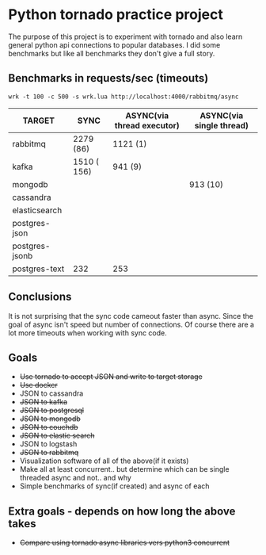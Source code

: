 # Python tornado practice project

The purpose of this project is to experiment with tornado
and also learn general python api connections to popular databases.
I did some benchmarks but like all benchmarks they don't give a full story.

## Benchmarks in requests/sec (timeouts)

`wrk -t 100 -c 500 -s wrk.lua http://localhost:4000/rabbitmq/async`

| TARGET | SYNC  | ASYNC(via thread executor)  | ASYNC(via single thread)
|---|---|---|---|
| rabbitmq  | 2279 (86)  | 1121 (1) | |
| kafka  | 1510 ( 156)  | 941 (9) | |
| mongodb  |   |   |913 (10) |
| cassandra  |   |   | |
| elasticsearch  |   |   | |
| postgres-json | | | |
| postgres-jsonb | | | |
| postgres-text | 232 | 253 | | 

## Conclusions
It is not surprising that the sync code cameout faster than async. 
Since the goal of async isn't speed but number of connections. 
Of course there are a lot more timeouts when working with sync code.

## Goals
* ~~Use tornado to accept JSON and write to target storage~~
* ~~Use docker~~
* JSON to cassandra
* ~~JSON to kafka~~
* ~~JSON to postgresql~~
* ~~JSON to mongodb~~
* ~~JSON to couchdb~~
* ~~JSON to elastic search~~
* JSON to logstash
* ~~JSON to rabbitmq~~
* Visualization software of all of the above(if it exists)
* Make all at least concurrent.. but determine which can be single threaded async and not.. and why
* Simple benchmarks of sync(if created) and async of each


## Extra goals - depends on how long the above takes
* ~~Compare using tornado async libraries vers python3 concurrent~~





